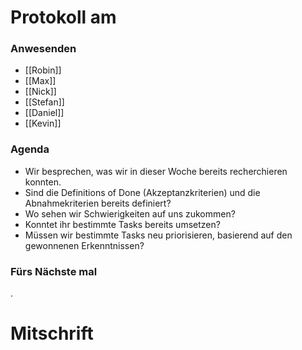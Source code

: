 # Protokoll am 
### Anwesenden
- [[Robin]]
- [[Max]]
- [[Nick]]
- [[Stefan]]
- [[Daniel]]
- [[Kevin]]

### Agenda
- Wir besprechen, was wir in dieser Woche bereits recherchieren konnten.
- Sind die Definitions of Done (Akzeptanzkriterien) und die Abnahmekriterien bereits definiert?
- Wo sehen wir Schwierigkeiten auf uns zukommen?
- Konntet ihr bestimmte Tasks bereits umsetzen?
- Müssen wir bestimmte Tasks neu priorisieren, basierend auf den gewonnenen Erkenntnissen?

### Fürs Nächste mal
.
# Mitschrift
